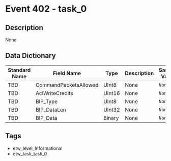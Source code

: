 # Event 402 - task_0

## Description
None

## Data Dictionary
|Standard Name|Field Name|Type|Description|Sample Value|
|---|---|---|---|---|
|TBD|CommandPacketsAllowed|UInt8|None|`None`|
|TBD|AclWriteCredits|UInt16|None|`None`|
|TBD|BIP_Type|UInt8|None|`None`|
|TBD|BIP_DataLen|UInt32|None|`None`|
|TBD|BIP_Data|Binary|None|`None`|

## Tags
* etw_level_Informational
* etw_task_task_0